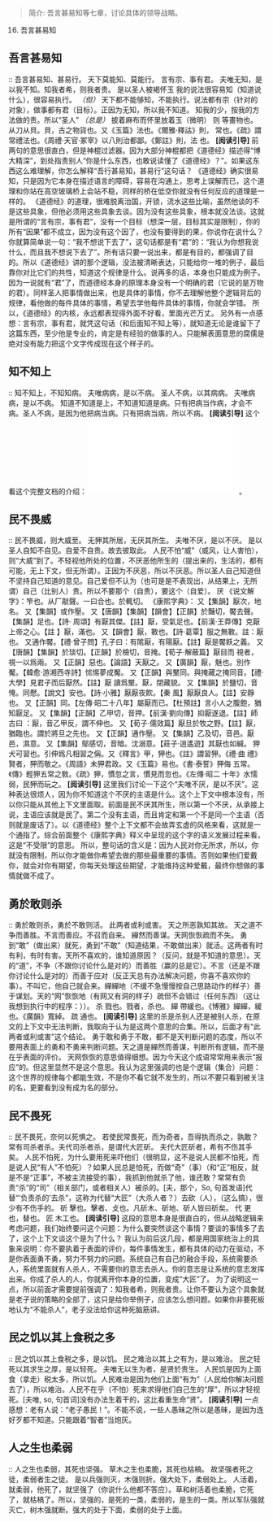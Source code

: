 > 简介: 吾言甚易知等七章，讨论具体的领导战略。
16. 吾言甚易知
## 吾言甚易知
::
  吾言甚易知、甚易行。
  天下莫能知、莫能行。
  言有宗、事有君。
  夫唯无知，是以我不知。知我者希，则我者贵。
  是以圣人被褐怀玉
我的说法很容易知（知道说什么），很容易执行。 *（但）* 天下都不能够知，不能执行。说法都有宗（针对的对象），做事都有君（目标）。正因为无知，所以我不知道。
知我的少，按我的方法做的贵。所以“圣人” *（总是）* 披着麻布而怀里放着玉（微明）
则
  等畫物也。从刀从貝。貝，古之物貨也。又《玉篇》法也。《爾雅·釋詁》則，
  常也。《疏》謂常禮法也。《周禮·天官·冢宰》以八則治都鄙。《鄭註》則，法
  也。
**[阅读引导]**
前两句的意思很直白，但是神棍过滤器。因为大部分神棍都把《道德经》描述得“博大精深”，到处指责别人“你是什么东西，也敢说读懂了《道德经》？”。如果这东西这么难理解，你怎么解释“吾行甚易知，甚易行”这句话？
《道德经》确实很易知，只是因为它本身在描述语言的障碍，容易在沟通上，思考上误解而已，这个道理和你站在高空玻璃桥上会站不稳，同样的桥在低空你就没有任何反应的道理是一样的。
《道德经》的道理，很难脱离治国，开锁，流水这些比喻，虽然他谈的不是这些具象，但他必须用这些具象去谈。因为没有这些具象，根本就没法谈。这就是所谓的“言有宗，事有君”，没有一个目标（想深一层，目标其实是限制），你的所有“因果”都不成立，因为没有这个因了，也没有要得到的果，你说你在说什么？你就算简单说一句：“我不想说下去了”，这句话都是有“君”的：“我认为你想我说什么，而且我不想说下去了”。所有话只要一说出来，都是有目的，都强调了目的。所以《道德经》讲的那个逻辑，没法被清晰表达，只能给你一堆的例子，最后靠你对比它们的共性，知道这个规律是什么。说再多的话，本身也只能成为例子。因为一说就有“君”了，而道德经本身的原理本身没有一个明确的君（它说的是万物的君）。同样圣人把事情做出来，也是具体的事情，你不去理解他整个逻辑背后的规律，看他做的每件具体的事情，希望去学他每件具体的事情，你就会学错。
所以，《道德经》的内核，永远都表现得外面不好看，里面光芒万丈。
另外有一点感想：言有宗，事有君，就凭这句话（和后面知不知上等），就知道无论是谁留下了这篇东西，至少他是专业的，肯定是有经验的做事的人。只能解表面意思的腐儒是绝对没有能力把这个文字传成现在这个样子的。
## 知不知上
::
  知不知上，不知知病。
  夫唯病病，是以不病。
  圣人不病，以其病病。
  夫唯病病，是以不病。
知道不知道是上，不知道知道是病。只有把病当作病，才会不病。圣人不病，是因为他把病当病。只有把病当病，所以不病。
**[阅读引导]**
这个看这个完整文档的介绍：![](ext/知不知.md)。
## 民不畏威
::
  民不畏威，则大威至。
  无狎其所居，无厌其所生。
  夫唯不厌，是以不厌。
  是以圣人自知不自见。自爱不自贵。故去彼取此。
人民不怕“威”（威风，让人害怕），则“大威”到了。不轻视他所处的位置，不厌恶他所生的（提出来的，生活的，都有可能，无上下文，但无所谓）。正因为不厌恶，所以不厌恶。所以圣人自己知道但不坚持自己知道的意见。自己爱但不认为（也可是是不表现出，从结果上，无所谓）自己（比别人）贵。所以不要那个（自贵），要这个（自爱）。
厌
  《说文解字》：笮也。从厂猒聲。一曰合也。於輒切。
  《康熙字典》：
  又【集韻】厭次，地名。
  又【集韻】或作壓。
  又【唐韻】【集韻】【韻會】【正韻】於豔切，饜去聲。【集韻】足也。【詩·
  周頌】有厭其傑。【註】厭，受氣足也。【前漢·王莽傳】克厭上帝之心。【註
  】厭，滿也。
  又【韻會】厭，斁也。【詩·葛覃】服之無斁。註：厭也。
  又通作饜。【禮·曾子問】孔子曰：有隂厭，有陽厭。【註】厭是饜飫之義。
  又【唐韻】【集韻】於琰切。【正韻】於檢切，音掩。【荀子·解蔽篇】厭目而
  視者，視一以爲兩。
  又【正韻】惡也。【論語】天厭之。
  又【廣韻】厭，魅也。別作魘。【韓愈·游湘西寺詩】怵惕夢成魘。
  又【正韻】與黶同。與掩藏之掩同音。【禮·大學】見君子而后厭然。【註】厭
  讀爲黶。厭，閉藏貌。
  又【集韻】於鹽切，音㤿。同懕。【說文】安也。【詩·小雅】厭厭夜飮。【秦
  風】厭厭良人。【註】安靜也。
  又【正韻】同。【左傳·昭二十八年】屬厭而已。【杜預註】言小人之腹飽，猶
  知厭足。
  又【集韻】【正韻】乙甲切，音押。【前漢·劉向傳】抑厭遂退。【註】師古曰
  ：厭，音乙甲反，謂不伸也。
  又【荀子·儒效篇】厭旦於牧之野。【註】厭，猶臨也。謂於將旦之先也。
  又【正韻】通作壓。
  又【集韻】乙及切，音邑。厭邑，濕意。
  又【集韻】鄔感切，音暗。沈溺意。【莊子·逍遙遊】其厭也如緘。
狎
  犬可習也。引伸爲凡相習之偁。又《釋言》甲，狎也。《註》謂習狎。《禮·曲
  禮》賢者，狎而敬之。《周語》未狎君政。又《玉篇》易也。《書·泰誓》狎侮
  五常。《傳》輕狎五常之敎。《疏》狎，慣忽之言，慣見而忽也。《左傳·昭二
  十年》水懦弱，民狎而玩之。
**[阅读引导]**
这里我们讨论一下这个“夫唯不厌，是以不厌”。这种表达很烦人，因为你不知道这个不厌的主语是什么。这个上下文中根本没有，所以你只能从其他上下文里面取。前面是民不厌其所生，所以第一个不厌，从承接上说，主语应该就是民了。第二个没有主语，而且肯定和第一个不是同一个主语（否则就是废话了）。以《道德经》整个上下文都不会故弄玄虚的风格来看，这就是一个通指了。综合前面整个《康熙字典》释义中呈现的这个字的语义发展过程来看，这是“不受限”的意思。
所以，整句话的含义是：因为人民对你无所求，所以，你就没有限制，所以你才能做你希望去做的那些最重要的事情。否则如果他们爱戴你，就会对你有期望，你每天处理这些期望，才能维持这种爱戴，最终你想做的事情就做不成了。
## 勇於敢则杀
::
  勇於敢则杀，勇於不敢则活。
  此两者或利或害。
  天之所恶孰知其故。
  天之道不争而善胜。不言而善应。不召而自来。
  繟然而善谋。天网恢恢疏而不失。
勇到“敢”（做出来）就死，勇到“不敢”（知道结果，不敢做出来）就活。这两者有时有利，有时有害。天所不喜欢的，谁知道原因？（反问，就是不知道的意思）。天的“道”，不争（不跟你讨论什么是对的）而善胜（赢的总是它）。不言（还是不跟你讨论什么是对的）而善于应对（反正天总有办法解决问题，你喜不喜欢你的事）。不叫它，他自己就会来。繟繟地（不缓不急慢慢按自己思路动作的样子）善于谋划。天的“网”恢恢地（有网又有洞的样子）疏但不会错过（任何东西）（这让我想到执行中的程序：））。
杀
  戮也。戮者，杀也。
繟
  帶緩也。《博雅》繟繟，緩也。《廣韻》寬綽。
疏
  通也。
**[阅读引导]**
这里的杀是杀别人还是被别人杀，在原文的上下文中无法判断，我取向于认为是这两个意思的合集。所以，后面才有“此两者或利或害”这个结论。
勇于敢和勇于不敢，都不是天判断问题的态度，所以不要用表面上的勇和不勇来判断问题。天之道是繟然而善谋，判断所有逻辑，而不是在乎表面的评价。
天网恢恢的意思值得细想。因为今天这个成语常常用来表示“报应”的。但这里显然不是这个意思。我认为这里强调的也是个逻辑（集合）问题：这个世界的规律每个都能生效，不是你不看它就不发生的，所以不要只看到被关注的名，更要看到没有成为名的部分。
## 民不畏死
::
  民不畏死，奈何以死惧之。
  若使民常畏死，而为奇者，吾得执而杀之，孰敢？
  常有司杀者杀。夫代司杀者杀，是谓代大匠斫。
  夫代大匠斫者，希有不伤其手矣。
人民不怕死，为什么要用死来吓他们（很明显，这不是说人民都不怕死，而是说人民“有人”不怕死）？如果人民总是怕死，而做“奇”（事）（和“正”相反，就是不是“正事”，不被主流接受的事），我抓到他就杀了他，谁还敢？常常有负责“杀”的“司”（相关部门，或者相关人）被杀的。[夫，那个，So, 句首发语]代替“‘负责杀的’去杀”，这称为代替“大匠”（大杀人者？）去砍（人），（这么搞），很少有不伤手的。
斫
  擊也。擊者、攴也。凡斫木、斫地、斫人皆曰斫矣。
代
  更也，替也。
匠
  木工也。
**[阅读引导]**
这段的意思本身是很直白的，但从战略逻辑来考虑问题，我们始终要问这个问题：为什么要突然谈这个事情？要谈的事情多了去了，这个上下文谈这个是为了什么？
我认为前后这几段，都是用国家统治上的具象来说明：你不要执着于表面的评价，每件事情发生，都有具体的动力在驱动，不是你表面勇不勇，努力不努力的问题。系统自己有自己的融合手段，系统需要杀人，系统里面就有人杀人，不需要你的意志去杀人。你的意志是让系统的意志发挥出来。你成了杀人的人，你就离开你本身的位置，变成“大匠”了。
为了说明这一点，所以前面才需要提前强调了：知我者希，则我者贵。让你不要认为这个具象就是老子说的策略的全部了，这只是给你举例子，应该怎么想问题。如果你非要死板地认为“不能杀人”，老子没法给你这种死脑筋讲。
## 民之饥以其上食税之多
::
  民之饥以其上食税之多，是以饥。
  民之难治以其上之有为，是以难治。
  民之轻死以其求生之厚，是以轻死。
  夫唯无以生为者，是贤於贵生。
人民饥是因为上面食（拿走）税太多，所以饥。人民难治是因为他们上面“有为”（人民给你解决问题去了），所以难治。人民不在乎（不怕）死来求得他们自己生的“厚”，所以才轻视死。[夫唯, so, 句首词]没有办法生着干的，这比看重生命“贤”。
**[阅读引导]**
一点感想：老有人说：“老子愚民！”。不能不说，一些人愚昧之所以是愚昧，是因为连好歹都不知道。只能跟着“智者”当炮灰。
## 人之生也柔弱
::
  人之生也柔弱，其死也坚强。
  草木之生也柔脆，其死也枯槁。
  故坚强者死之徒，柔弱者生之徒。
  是以兵强则灭，木强则折。强大处下，柔弱处上。
人活着，就柔弱，他死了，就坚强了（你说什么他都不答应）。草和树活着也柔脆，它死了，就枯槁了。所以，坚强的，是死的一类，柔弱的，是生的一类。所以军队强就灭亡，树木强就断。强大的处于下面，柔弱的处于上面。
